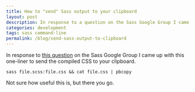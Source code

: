 ```yaml
---
title: How to "send" Sass output to your clipboard
layout: post
description: In response to a question on the Sass Google Group I came up with this one-liner to send the compiled CSS to your clipboard.
categories: development
tags: sass command-line
permalink: /blog/send-sass-output-to-clipboard
---
```


In response to [this question][1] on the Sass Google Group I came up with this one-liner to send the compiled CSS to your clipboard.

    sass file.scss:file.css && cat file.css | pbcopy

Not sure how useful this is, but there you go.


[1]: https://groups.google.com/forum/?fromgroups=#!topic/sass-lang/hCNISmfuFjI